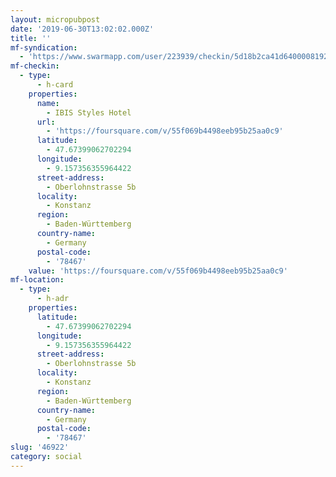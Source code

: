 ```yaml
---
layout: micropubpost
date: '2019-06-30T13:02:02.000Z'
title: ''
mf-syndication:
  - 'https://www.swarmapp.com/user/223939/checkin/5d18b2ca41d6400008192990'
mf-checkin:
  - type:
      - h-card
    properties:
      name:
        - IBIS Styles Hotel
      url:
        - 'https://foursquare.com/v/55f069b4498eeb95b25aa0c9'
      latitude:
        - 47.67399062702294
      longitude:
        - 9.157356355964422
      street-address:
        - Oberlohnstrasse 5b
      locality:
        - Konstanz
      region:
        - Baden-Württemberg
      country-name:
        - Germany
      postal-code:
        - '78467'
    value: 'https://foursquare.com/v/55f069b4498eeb95b25aa0c9'
mf-location:
  - type:
      - h-adr
    properties:
      latitude:
        - 47.67399062702294
      longitude:
        - 9.157356355964422
      street-address:
        - Oberlohnstrasse 5b
      locality:
        - Konstanz
      region:
        - Baden-Württemberg
      country-name:
        - Germany
      postal-code:
        - '78467'
slug: '46922'
category: social
---
```

